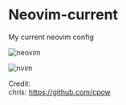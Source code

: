 # Neovim-current
My current neovim config

![neovim](https://github.com/autonomuscoder/Neovim-current/assets/112854891/fee8919c-979c-4b70-acf5-f16bfd64f19d)

![nvim](https://github.com/autonomuscoder/Neovim-current/assets/112854891/3445cfce-43e3-4f92-bb42-0143da8c047c)




Credit: <br>
chris: https://github.com/cpow
